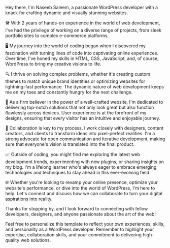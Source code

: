  Hey there, I'm Naseeb Saleem, a passionate WordPress developer with a knack for crafting dynamic and visually stunning websites.

🛠️ With 2 years of hands-on experience in the world of web development, I've had the privilege of working on a diverse range of projects, from sleek portfolio sites to complex e-commerce platforms.

🖥️ My journey into the world of coding began when I discovered my fascination with turning lines of code into captivating online experiences. Over time, I've honed my skills in HTML, CSS, JavaScript, and, of course, WordPress to bring my creative visions to life.

🔍 I thrive on solving complex problems, whether it's creating custom themes to match unique brand identities or optimizing websites for lightning-fast performance. The dynamic nature of web development keeps me on my toes and constantly hungry for the next challenge.

🚀 As a firm believer in the power of a well-crafted website, I'm dedicated to delivering top-notch solutions that not only look great but also function flawlessly across devices. User experience is at the forefront of my designs, ensuring that every visitor has an intuitive and enjoyable journey.

🤝 Collaboration is key to my process. I work closely with designers, content creators, and clients to transform ideas into pixel-perfect realities. I'm a strong advocate for open communication and iterative development, making sure that everyone's vision is translated into the final product.

📈 Outside of coding, you might find me exploring the latest web development trends, experimenting with new plugins, or sharing insights on my blog. I'm a lifelong learner who's always eager to embrace emerging technologies and techniques to stay ahead in this ever-evolving field.

🌐 Whether you're looking to revamp your online presence, optimize your website's performance, or dive into the world of WordPress, I'm here to help. Let's connect and discuss how we can collaborate to turn your digital aspirations into reality.

Thanks for stopping by, and I look forward to connecting with fellow developers, designers, and anyone passionate about the art of the web!


Feel free to personalize this template to reflect your own experiences, skills, and personality as a WordPress developer. Remember to highlight your expertise, collaboration skills, and your commitment to delivering high-quality web solutions.
